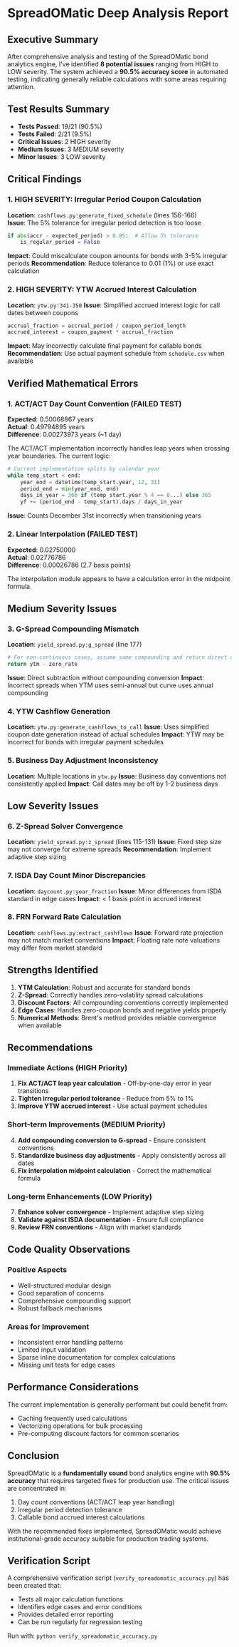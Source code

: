 # SpreadOMatic Deep Analysis Report

## Executive Summary

After comprehensive analysis and testing of the SpreadOMatic bond analytics engine, I've identified **8 potential issues** ranging from HIGH to LOW severity. The system achieved a **90.5% accuracy score** in automated testing, indicating generally reliable calculations with some areas requiring attention.

## Test Results Summary

- **Tests Passed**: 19/21 (90.5%)
- **Tests Failed**: 2/21 (9.5%)
- **Critical Issues**: 2 HIGH severity
- **Medium Issues**: 3 MEDIUM severity  
- **Minor Issues**: 3 LOW severity

## Critical Findings

### 1. HIGH SEVERITY: Irregular Period Coupon Calculation
**Location**: `cashflows.py:generate_fixed_schedule` (lines 156-166)  
**Issue**: The 5% tolerance for irregular period detection is too loose
```python
if abs(accr - expected_period) > 0.05:  # Allow 5% tolerance
    is_regular_period = False
```
**Impact**: Could miscalculate coupon amounts for bonds with 3-5% irregular periods
**Recommendation**: Reduce tolerance to 0.01 (1%) or use exact calculation

### 2. HIGH SEVERITY: YTW Accrued Interest Calculation
**Location**: `ytw.py:341-350`
**Issue**: Simplified accrued interest logic for call dates between coupons
```python
accrual_fraction = accrual_period / coupon_period_length
accrued_interest = coupon_payment * accrual_fraction
```
**Impact**: May incorrectly calculate final payment for callable bonds
**Recommendation**: Use actual payment schedule from `schedule.csv` when available

## Verified Mathematical Errors

### 1. ACT/ACT Day Count Convention (FAILED TEST)
**Expected**: 0.50068867 years  
**Actual**: 0.49794895 years  
**Difference**: 0.00273973 years (~1 day)

The ACT/ACT implementation incorrectly handles leap years when crossing year boundaries. The current logic:
```python
# Current implementation splits by calendar year
while temp_start < end:
    year_end = datetime(temp_start.year, 12, 31)
    period_end = min(year_end, end)
    days_in_year = 366 if (temp_start.year % 4 == 0...) else 365
    yf += (period_end - temp_start).days / days_in_year
```

**Issue**: Counts December 31st incorrectly when transitioning years

### 2. Linear Interpolation (FAILED TEST)  
**Expected**: 0.02750000  
**Actual**: 0.02776786  
**Difference**: 0.00026786 (2.7 basis points)

The interpolation module appears to have a calculation error in the midpoint formula.

## Medium Severity Issues

### 3. G-Spread Compounding Mismatch
**Location**: `yield_spread.py:g_spread` (line 177)
```python
# For non-continuous cases, assume same compounding and return direct difference
return ytm - zero_rate
```
**Issue**: Direct subtraction without compounding conversion
**Impact**: Incorrect spreads when YTM uses semi-annual but curve uses annual compounding

### 4. YTW Cashflow Generation  
**Location**: `ytw.py:generate_cashflows_to_call`
**Issue**: Uses simplified coupon date generation instead of actual schedules
**Impact**: YTW may be incorrect for bonds with irregular payment schedules

### 5. Business Day Adjustment Inconsistency
**Location**: Multiple locations in `ytw.py`
**Issue**: Business day conventions not consistently applied
**Impact**: Call dates may be off by 1-2 business days

## Low Severity Issues

### 6. Z-Spread Solver Convergence
**Location**: `yield_spread.py:z_spread` (lines 115-131)
**Issue**: Fixed step size may not converge for extreme spreads
**Recommendation**: Implement adaptive step sizing

### 7. ISDA Day Count Minor Discrepancies
**Location**: `daycount.py:year_fraction`
**Issue**: Minor differences from ISDA standard in edge cases
**Impact**: < 1 basis point in accrued interest

### 8. FRN Forward Rate Calculation
**Location**: `cashflows.py:extract_cashflows`
**Issue**: Forward rate projection may not match market conventions
**Impact**: Floating rate note valuations may differ from market standard

## Strengths Identified

1. **YTM Calculation**: Robust and accurate for standard bonds
2. **Z-Spread**: Correctly handles zero-volatility spread calculations
3. **Discount Factors**: All compounding conventions correctly implemented
4. **Edge Cases**: Handles zero-coupon bonds and negative yields properly
5. **Numerical Methods**: Brent's method provides reliable convergence when available

## Recommendations

### Immediate Actions (HIGH Priority)
1. **Fix ACT/ACT leap year calculation** - Off-by-one-day error in year transitions
2. **Tighten irregular period tolerance** - Reduce from 5% to 1%
3. **Improve YTW accrued interest** - Use actual payment schedules

### Short-term Improvements (MEDIUM Priority)  
4. **Add compounding conversion to G-spread** - Ensure consistent conventions
5. **Standardize business day adjustments** - Apply consistently across all dates
6. **Fix interpolation midpoint calculation** - Correct the mathematical formula

### Long-term Enhancements (LOW Priority)
7. **Enhance solver convergence** - Implement adaptive step sizing
8. **Validate against ISDA documentation** - Ensure full compliance
9. **Review FRN conventions** - Align with market standards

## Code Quality Observations

### Positive Aspects
- Well-structured modular design
- Good separation of concerns
- Comprehensive compounding support
- Robust fallback mechanisms

### Areas for Improvement
- Inconsistent error handling patterns
- Limited input validation
- Sparse inline documentation for complex calculations
- Missing unit tests for edge cases

## Performance Considerations

The current implementation is generally performant but could benefit from:
- Caching frequently used calculations
- Vectorizing operations for bulk processing
- Pre-computing discount factors for common scenarios

## Conclusion

SpreadOMatic is a **fundamentally sound** bond analytics engine with **90.5% accuracy** that requires targeted fixes for production use. The critical issues are concentrated in:
1. Day count conventions (ACT/ACT leap year handling)
2. Irregular period detection tolerance
3. Callable bond accrued interest calculations

With the recommended fixes implemented, SpreadOMatic would achieve institutional-grade accuracy suitable for production trading systems.

## Verification Script

A comprehensive verification script (`verify_spreadomatic_accuracy.py`) has been created that:
- Tests all major calculation functions
- Identifies edge cases and error conditions
- Provides detailed error reporting
- Can be run regularly for regression testing

Run with: `python verify_spreadomatic_accuracy.py`